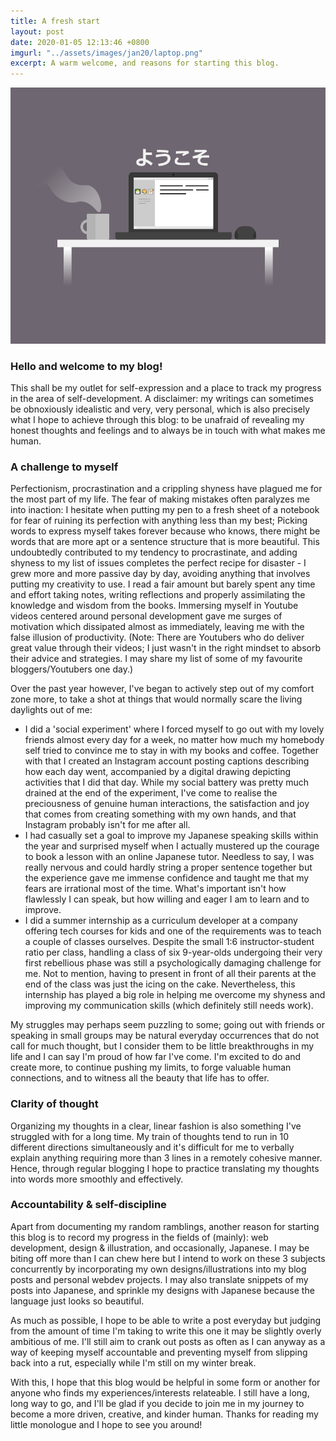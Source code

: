 ```yaml
---
title: A fresh start
layout: post
date: 2020-01-05 12:13:46 +0800
imgurl: "../assets/images/jan20/laptop.png"
excerpt: A warm welcome, and reasons for starting this blog.
---
```


<div class="post-img"><img src="/assets/images/jan20/laptop.png" /></div>
<!-- ![image](/assets/images/jan20/laptop.png) -->

<h3>Hello and welcome to my blog!</h3>
 This shall be my outlet for self-expression and a place to track my progress in the area of self-development. A disclaimer: my writings can sometimes be obnoxiously idealistic and very, very personal, which is also precisely what I hope to achieve through this blog: to be unafraid of revealing my honest thoughts and feelings and to always be in touch with what makes me human.

<h3>A challenge to myself</h3>
Perfectionism, procrastination and a crippling shyness have plagued me for the most part of my life. The fear of making mistakes often paralyzes me into inaction: I hesitate when putting my pen to a fresh sheet of a notebook for fear of ruining its perfection with anything less than my best; Picking words to express myself takes forever because who knows, there might be words that are more apt or a sentence structure that is more beautiful. This undoubtedly contributed to my tendency to procrastinate, and adding shyness to my list of issues completes the perfect recipe for disaster - I grew more and more passive day by day, avoiding anything that involves putting my creativity to use. I read a fair amount but barely spent any time and effort taking notes, writing reflections and properly assimilating the knowledge and wisdom from the books. Immersing myself in Youtube videos centered around personal development gave me surges of motivation which dissipated almost as immediately, leaving me with the false illusion of productivity. (Note: There are Youtubers who do deliver great value through their videos; I just wasn't in the right mindset to absorb their advice and strategies. I may share my list of some of my favourite bloggers/Youtubers one day.)

Over the past year however, I've began to actively step out of my comfort zone more, to take a shot at things that would normally scare the living daylights out of me:

- I did a 'social experiment' where I forced myself to go out with my lovely friends almost every day for a week, no matter how much my homebody self tried to convince me to stay in with my books and coffee. Together with that I created an Instagram account posting captions describing how each day went, accompanied by a digital drawing depicting activities that I did that day. While my social battery was pretty much drained at the end of the experiment, I've come to realise the preciousness of genuine human interactions, the satisfaction and joy that comes from creating something with my own hands, and that Instagram probably isn't for me after all.
- I had casually set a goal to improve my Japanese speaking skills within the year and surprised myself when I actually mustered up the courage to book a lesson with an online Japanese tutor. Needless to say, I was really nervous and could hardly string a proper sentence together but the experience gave me immense confidence and taught me that my fears are irrational most of the time. What's important isn't how flawlessly I can speak, but how willing and eager I am to learn and to improve.
- I did a summer internship as a curriculum developer at a company offering tech courses for kids and one of the requirements was to teach a couple of classes ourselves. Despite the small 1:6 instructor-student ratio per class, handling a class of six 9-year-olds undergoing their very first rebellious phase was still a psychologically damaging challenge for me. Not to mention, having to present in front of all their parents at the end of the class was just the icing on the cake. Nevertheless, this internship has played a big role in helping me overcome my shyness and improving my communication skills (which definitely still needs work).

My struggles may perhaps seem puzzling to some; going out with friends or speaking in small groups may be natural everyday occurrences that do not call for much thought, but I consider them to be little breakthroughs in my life and I can say I'm proud of how far I've come. I'm excited to do and create more, to continue pushing my limits, to forge valuable human connections, and to witness all the beauty that life has to offer.

<h3>Clarity of thought</h3>
Organizing my thoughts in a clear, linear fashion is also something I've struggled with for a long time. My train of thoughts tend to run in 10 different directions simultaneously and it's difficult for me to verbally explain anything requiring more than 3 lines in a remotely cohesive manner. Hence, through regular blogging I hope to practice translating my thoughts into words more smoothly and effectively.

<h3>Accountability & self-discipline</h3>
Apart from documenting my random ramblings, another reason for starting this blog is to record my progress in the fields of (mainly): web development, design & illustration, and occasionally, Japanese. I may be biting off more than I can chew here but I intend to work on these 3 subjects concurrently by incorporating my own designs/illustrations into my blog posts and personal webdev projects. I may also translate snippets of my posts into Japanese, and sprinkle my designs with Japanese because the language just looks so beautiful.

As much as possible, I hope to be able to write a post everyday but judging from the amount of time I'm taking to write this one it may be slightly overly ambitious of me. I'll still aim to crank out posts as often as I can anyway as a way of keeping myself accountable and preventing myself from slipping back into a rut, especially while I'm still on my winter break.

With this, I hope that this blog would be helpful in some form or another for anyone who finds my experiences/interests relateable. I still have a long, long way to go, and I'll be glad if you decide to join me in my journey to become a more driven, creative, and kinder human. Thanks for reading my little monologue and I hope to see you around!

<!-- images -->
